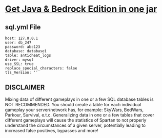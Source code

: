 # <a href="https://www.paypal.com/ncp/payment/EVXKXBD6M5XPC">Get Java & Bedrock Edition in one jar</a>

## sql.yml File
```
host: 127.0.0.1
user: db_247
password: abc123
database: database1
table: anticheat_logs
driver: mysql
use_SSL: true
replace_special_characters: false
tls_Version: ‘’
```
## DISCLAIMER
Mixing data of different gameplays in one or a few SQL database tables is NOT RECOMMENDED. You should create a table for each individual gameplay your server/network has, for example: SkyWars, BedWars, Parkour, Survival, e.t.c. Generalizing data in one or a few tables that cover different gameplays will cause the statistics of Spartan to not properly understand the circumstances of a given server, potentially leading to increased false positives, bypasses and more!
